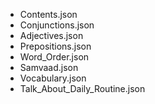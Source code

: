 - Contents.json
- Conjunctions.json
- Adjectives.json
- Prepositions.json
- Word_Order.json
- Samvaad.json
- Vocabulary.json
- Talk_About_Daily_Routine.json
